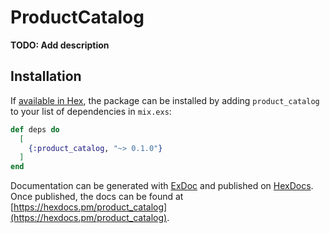 # ProductCatalog

**TODO: Add description**

## Installation

If [available in Hex](https://hex.pm/docs/publish), the package can be installed
by adding `product_catalog` to your list of dependencies in `mix.exs`:

```elixir
def deps do
  [
    {:product_catalog, "~> 0.1.0"}
  ]
end
```

Documentation can be generated with [ExDoc](https://github.com/elixir-lang/ex_doc)
and published on [HexDocs](https://hexdocs.pm). Once published, the docs can
be found at [https://hexdocs.pm/product_catalog](https://hexdocs.pm/product_catalog).


